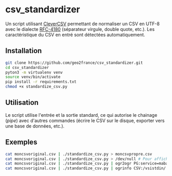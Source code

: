 # csv_standardizer

Un script utilisant [CleverCSV](https://github.com/alan-turing-institute/CleverCSV) permettant
de normaliser un CSV en UTF-8 avec le dialecte [RFC-4180](https://datatracker.ietf.org/doc/html/rfc4180) (séparateur virgule, double quote, etc.).
Les caractéristique du CSV en entré sont détectées automatiquement.

## Installation

```bash
git clone https://github.com/geo2france/csv_standardizer.git
cd csv_standardizer
pyton3 -m virtualenv venv
source venv/bin/activate
pip install -r requirements.txt
chmod +x standardize_csv.py
```



## Utilisation

Le script utilise l'entrée et la sortie standard, ce qui autorise le chainage (_pipe_) avec d'autres commandes (écrire le CSV sur le disque, exporter vers une base de données, etc.).


## Exemples

```bash
cat moncsvoriginal.csv | ./standardize_csv.py > moncsvpropre.csv
cat moncsvoriginal.csv | ./standardize_csv.py > /dev/null # Pour afficher uniquement les informations sur le CSV (dialecte et encodage détectés)
cat moncsvoriginal.csv | ./standardize_csv.py | ogr2ogr PG:service=mabase -nln monschema.moncsvpropre CSV:/vsistdin/ # Préparer le CSV et l'importer dans une base postgres
cat moncsvoriginal.csv | ./standardize_csv.py | ogrinfo CSV:/vsistdin/ -al -so # Pour lister les colonnes
```
